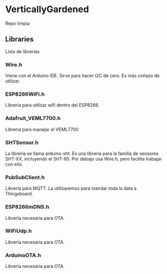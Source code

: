 # VerticallyGardened  
Repo limpia  
  
  
## Libraries  
Lista de librerías  
  
### Wire.h
Viene con el Arduino IDE. Sirve para hacer I2C de cero. Es más coñazo de  
utilizar.  
  
### ESP8266WiFi.h  
Librería para utilizar wifi dentro del ESP8266.  

### Adafruit_VEML7700.h
Librería para manejar el VEML7700 

### SHTSensor.h
La librería se llama arduino-sht. Es una librería para la familia de sensores  
SHT-XX, incluyendo el SHT-85. Por debajo usa Wire.h, pero facilita trabajar  
con ello.  

### PubSubClient.h
Librería para MQTT. La utilizaremos para mandar toda la data a Thingsboard.

### ESP8266mDNS.h
Librería necesaria para OTA.

### WiFiUdp.h
Librería necesaria para OTA.

### ArduinoOTA.h
Librería necesaria para OTA.
